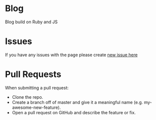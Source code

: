 # Blog
Blog build on Ruby and JS

# Issues
If you have any issues with the page please create [new issue here](https://github.com/igorkowalczyk/blog/issues)

# Pull Requests

When submitting a pull request:

- Clone the repo.
- Create a branch off of master and give it a meaningful name (e.g. my-awesome-new-feature).
- Open a pull request on GitHub and describe the feature or fix.

